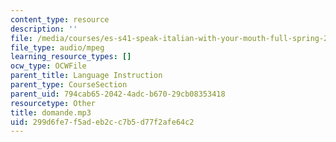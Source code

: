 ```yaml
---
content_type: resource
description: ''
file: /media/courses/es-s41-speak-italian-with-your-mouth-full-spring-2012/299d6fe7f5adeb2cc7b5d77f2afe64c2_domande.mp3
file_type: audio/mpeg
learning_resource_types: []
ocw_type: OCWFile
parent_title: Language Instruction
parent_type: CourseSection
parent_uid: 794cab65-2042-4adc-b670-29cb08353418
resourcetype: Other
title: domande.mp3
uid: 299d6fe7-f5ad-eb2c-c7b5-d77f2afe64c2
---
```

